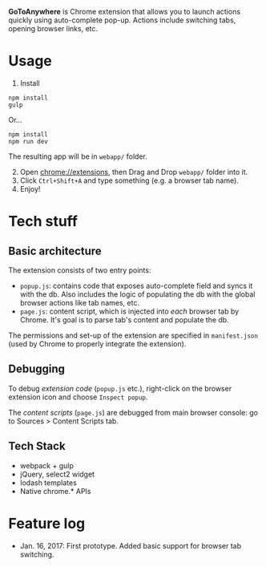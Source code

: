 **GoToAnywhere** is Chrome extension that allows you to launch actions quickly using auto-complete pop-up. Actions include switching tabs, opening browser links, etc.

# Usage
1) Install 
```
npm install
gulp
```
Or...
```
npm install
npm run dev
```

The resulting app will be in `webapp/` folder.

2) Open <chrome://extensions>, then Drag and Drop `webapp/` folder into it.
3) Click `Ctrl+Shift+A` and type something (e.g. a browser tab name).
4) Enjoy!

# Tech stuff
## Basic architecture
The extension consists of two entry points:
* `popup.js`: contains code that exposes auto-complete field and syncs it with the db. Also includes the logic of populating the db with the 
global browser actions like tab names, etc. 
* `page.js`: content script, which is injected into _each_ browser tab by Chrome. It's goal is to parse tab's content and populate the db.

The permissions and set-up of the extension are specified in `manifest.json` (used by Chrome to properly integrate the extension).

## Debugging
To debug _extension code_ (`popup.js` etc.), right-click on the browser extension icon and choose `Inspect popup`.

The _content scripts_ (`page.js`) are debugged from main browser console: go to Sources > Content Scripts tab.  

## Tech Stack
* webpack + gulp
* jQuery, select2 widget
* lodash templates
* Native chrome.* APIs

# Feature log
* Jan. 16, 2017: First prototype. Added basic support for browser tab switching.